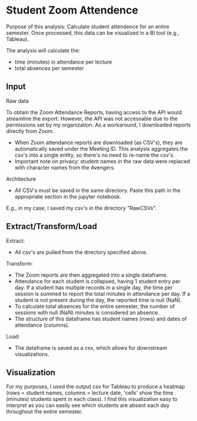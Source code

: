 # Student Zoom Attendence

Purpose of this analysis: Calculate student attendence for an entire semester. Once processed, this data can be visualized in a BI tool (e.g., Tableau).

The analysis will calculate the:
* time (minutes) in attendance per lecture
* total absences per semester


## Input
Raw data

To obtain the Zoom Attendance Reports, having access to the API would streamline the export. However, the API was not accessable due to the permissions set by my organization. As a workaround, I downloaded reports directly from Zoom. 

* When Zoom attendance reports are downloaded (as CSV's), they are automatically saved under the Meeting ID. This analysis aggregates the csv's into a single entity, so there's no need to re-name the csv's.
* Important note on privacy: student names in the raw data were replaced with character names from the Avengers. 

Architecture 

* All CSV's must be saved in the same directory. Paste this path in the appropriate section in the jupyter notebook.

E.g., in my case, I saved my csv's in the directory "RawCSVs". 

## Extract/Transform/Load
Extract: 
* All csv's are pulled from the directory specified above.
  
Transform:
* The Zoom reports are then aggregated into a single dataframe.
* Attendance for each student is collapsed, having 1 student entry per day. If a student has multiple records in a single day, the time per session is summed to report the total minutes in attendance per day. If a student is not present during the day, the reported time is null (NaN). 
* To calculate total absences for the entire semester, the number of sessions with null (NaN) minutes is considered an absence.
* The structure of this dataframe has student names (rows) and dates of attendance (columns). 

Load:
* The dataframe is saved as a csv, which allows for downstream visualizations.

## Visualization
For my purposes, I used the output csv for Tableau to produce a heatmap (rows = student names, columns = lecture date, 'cells' show the time (minutes) students spent in each class).
I find this visualization easy to interpret as you can easily see which students are absent each day throughout the entire semester.


